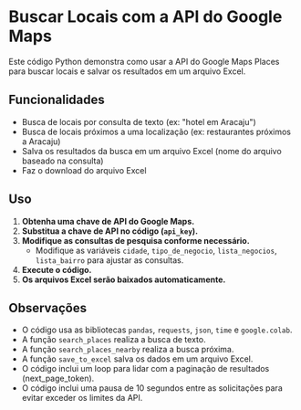 # Buscar Locais com a API do Google Maps

Este código Python demonstra como usar a API do Google Maps Places para buscar locais e salvar os resultados em um arquivo Excel.

## Funcionalidades

* Busca de locais por consulta de texto (ex: "hotel em Aracaju")
* Busca de locais próximos a uma localização (ex: restaurantes próximos a Aracaju)
* Salva os resultados da busca em um arquivo Excel (nome do arquivo baseado na consulta)
* Faz o download do arquivo Excel

## Uso

1. **Obtenha uma chave de API do Google Maps.**
2. **Substitua a chave de API no código (`api_key`).**
3. **Modifique as consultas de pesquisa conforme necessário.**
    * Modifique as variáveis `cidade`, `tipo_de_negocio`, `lista_negocios`, `lista_bairro` para ajustar as consultas.
4. **Execute o código.**
5. **Os arquivos Excel serão baixados automaticamente.**

## Observações

* O código usa as bibliotecas `pandas`, `requests`, `json`, `time` e `google.colab`.
* A função `search_places` realiza a busca de texto.
* A função `search_places_nearby` realiza a busca próxima.
* A função `save_to_excel` salva os dados em um arquivo Excel.
* O código inclui um loop para lidar com a paginação de resultados (next_page_token).
* O código inclui uma pausa de 10 segundos entre as solicitações para evitar exceder os limites da API.
